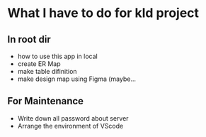 # What I have to do for kld project

## In root dir

- how to use this app in local
- create ER Map
- make table difinition
- make design map using Figma (maybe...

## For Maintenance

- Write down all password about server
- Arrange the environment of VScode
